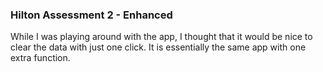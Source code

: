 ### Hilton Assessment 2 - Enhanced

While I was playing around with the app, 
I thought that it would be nice to clear
the data with just one click. It is essentially
the same app with one extra function. 